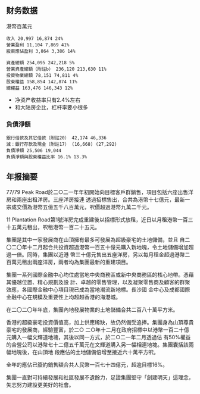 
## 财务数据
港幣百萬元

    收入 20,997 16,874 24%
    營業盈利 11,104 7,869 41%
    股東應佔盈利 3,864 3,386 14%

    資產總額 254,095 242,218 5%
    營業資產總額（附註b） 236,120 213,630 11%
    投資物業總額 78,151 74,811 4%
    股東權益 158,854 142,874 11%
    總權益 163,476 146,343 12%

* 净资产收益率只有2.4%左右
* 和大陆房企比，杠杆率要小很多

### 負債淨額
    銀行借款及其它借款（附註20） 42,174 46,336
    減：銀行存款及現金（附註17） (16,668) (27,292)
    負債淨額 25,506 19,044
    負債淨額與股東權益比率 16.1% 13.3%

## 年报摘要
77/79 Peak Road於二○二一年年初開始向目標客戶群銷售，項目包括六座出售洋房和兩座出租洋房。三座洋房接連
透過招標售出，合共為港幣十七億元，最新一宗成交價為港幣五億五千八百萬元，呎價超過港幣九萬二千元。

11 Plantation Road第1號洋房完成重建後以招標形式放租，近日以月租港幣一百三十五萬元租出，呎租港幣一百二十五元。



集團是其中一家發展商在山頂擁有最多可發展為超級豪宅的土地儲備，並且
自二〇二〇年十二月起合共投資超過港幣一百五十億元購入新地塊，令土地儲備增加超過一倍。同時，集團以近港
幣三十億元售出五座洋房，另以每月租金超過港幣二百萬元租出兩座洋房，兩者均為集團最新的重建項目。

集團一系列國際金融中心均位處當地中央商務區或新中央商務區的核心地帶。憑藉其優越位置、精心規劃及設
計、卓越的零售管理，以及凝聚零售商及顧客的群聚效應，各國際金融中心項目現已成為當地潮流新地標。長沙國
金中心及成都國際金融中心在規模及重要性上均超越香港的海港城。

在二〇二〇年年底，集團內地發展物業的土地儲備合共二百八十萬平方米。

香港的超級豪宅投資價值高，加上供應稀缺，故仍然備受追捧。集團身為山頂尊貴豪宅的發展商，經驗豐富，於二○
二○年十二月在政府招標中以港幣一百二十億元購入一幅文輝道地塊，其後以同一方式，於二○二一年二月透過佔
有50%權益的合營公司以港幣七十二億五千萬元在文輝道購入另一幅相連地塊。集團囊括該兩幅地塊後，在山頂地
段應佔的土地儲備倍增至接近六十萬平方呎。

全年的應佔已簽約銷售額合共人民幣一百七十四億元，超逾目標16%。

集團一直對可持續發展和社區發展不遺餘力，足證集團堅守「創建明天」這理念，矢志努力建設更美好的社會。
